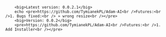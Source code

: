         
        <big>Latest version: 0.0.2.1</big>
        echo <pre>https://github.com/TymianekPL/Adam-AI<br />Futures:<br />1. Bugs fixed:<br /> » wrong resize<br /></pre>
        <big>Version: 0.0.2</big>
        <pre>https://github.com/TymianekPL/Adam-AI<br />Futures:<br />1. Add Installer<br /></pre>

